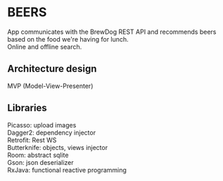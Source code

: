 # BEERS

App communicates with the BrewDog REST API and recommends beers based on the food we're having for lunch.  
Online and offline search.  

## Architecture design

MVP (Model-View-Presenter)

## Libraries

Picasso: upload images  
Dagger2: dependency injector  
Retrofit: Rest WS  
Butterknife: objects, views injector  
Room: abstract sqlite  
Gson: json deserializer  
RxJava: functional reactive programming  
